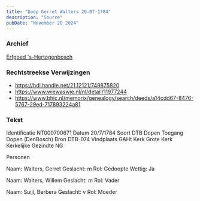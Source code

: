 ```yaml
---
title: "Doop Gerret Walters 20-07-1784"
description: "Source"
pubDate: "November 20 2024"
---
```


### Archief
[Erfgoed 's-Hertogenbosch](https://www.erfgoedshertogenbosch.nl/)

### Rechtstreekse Verwijzingen
- https://hdl.handle.net/21.12121/749875820
- https://www.wiewaswie.nl/nl/detail/11977244
- https://www.bhic.nl/memorix/genealogy/search/deeds/a14cdd67-8476-5767-29ed-717893224a81

### Tekst
Identificatie NT000700671
Datum 20/7/1784
Soort DTB Dopen
Toegang Dopen (DenBosch)
Bron DTB-074
Vindplaats GAHt
Kerk Grote Kerk
Kerkelijke Gezindte NG

Personen  

Naam:  Walters, Gerret
Geslacht:  m
Rol:  Gedoopte
Wettig:  Ja

Naam:  Walters, Willem
Geslacht:  m
Rol:  Vader

Naam:  Suijl, Berbera
Geslacht:  v
Rol:  Moeder